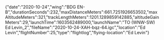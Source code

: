 {"date":"2020-10-24","wing":"BDG EN-B","durationSeconds":232,"maxDistanceMeters":661.7251926653502,"maxAltitudeMeters":321,"trackLengthMeters":1201.1289859142885,"altitudeGainMeters":29,"launchTime":1603562489000,"launchName":"TO (WNW-SW) Ed Levin_2","fileName":"2020-10-24-XAH-bqz-64.igc","location":"Ed Levin","flightNumber":25,"type":"flightlog","flying-location":"Ed Levin"}
